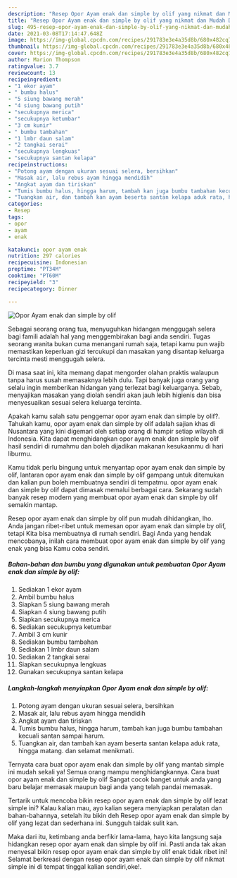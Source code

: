 ```yaml
---
description: "Resep Opor Ayam enak dan simple by olif yang nikmat dan Mudah Dibuat"
title: "Resep Opor Ayam enak dan simple by olif yang nikmat dan Mudah Dibuat"
slug: 495-resep-opor-ayam-enak-dan-simple-by-olif-yang-nikmat-dan-mudah-dibuat
date: 2021-03-08T17:14:47.648Z
image: https://img-global.cpcdn.com/recipes/291783e3e4a35d8b/680x482cq70/opor-ayam-enak-dan-simple-by-olif-foto-resep-utama.jpg
thumbnail: https://img-global.cpcdn.com/recipes/291783e3e4a35d8b/680x482cq70/opor-ayam-enak-dan-simple-by-olif-foto-resep-utama.jpg
cover: https://img-global.cpcdn.com/recipes/291783e3e4a35d8b/680x482cq70/opor-ayam-enak-dan-simple-by-olif-foto-resep-utama.jpg
author: Marion Thompson
ratingvalue: 3.7
reviewcount: 13
recipeingredient:
- "1 ekor ayam"
- " bumbu halus"
- "5 siung bawang merah"
- "4 siung bawang putih"
- "secukupnya merica"
- "secukupnya ketumbar"
- "3 cm kunir"
- " bumbu tambahan"
- "1 lmbr daun salam"
- "2 tangkai serai"
- "secukupnya lengkuas"
- "secukupnya santan kelapa"
recipeinstructions:
- "Potong ayam dengan ukuran sesuai selera, bersihkan"
- "Masak air, lalu rebus ayam hingga mendidih"
- "Angkat ayam dan tiriskan"
- "Tumis bumbu halus, hingga harum, tambah kan juga bumbu tambahan kecuali santan sampai harum."
- "Tuangkan air, dan tambah kan ayam beserta santan kelapa aduk rata, hingga matang. dan selamat menikmati."
categories:
- Resep
tags:
- opor
- ayam
- enak

katakunci: opor ayam enak 
nutrition: 297 calories
recipecuisine: Indonesian
preptime: "PT34M"
cooktime: "PT60M"
recipeyield: "3"
recipecategory: Dinner

---
```



![Opor Ayam enak dan simple by olif](https://img-global.cpcdn.com/recipes/291783e3e4a35d8b/680x482cq70/opor-ayam-enak-dan-simple-by-olif-foto-resep-utama.jpg)

Sebagai seorang orang tua, menyuguhkan hidangan menggugah selera bagi famili adalah hal yang menggembirakan bagi anda sendiri. Tugas seorang  wanita bukan cuma menangani rumah saja, tetapi kamu pun wajib memastikan keperluan gizi tercukupi dan masakan yang disantap keluarga tercinta mesti menggugah selera.

Di masa  saat ini, kita memang dapat mengorder olahan praktis walaupun tanpa harus susah memasaknya lebih dulu. Tapi banyak juga orang yang selalu ingin memberikan hidangan yang terlezat bagi keluarganya. Sebab, menyajikan masakan yang diolah sendiri akan jauh lebih higienis dan bisa menyesuaikan sesuai selera keluarga tercinta. 



Apakah kamu salah satu penggemar opor ayam enak dan simple by olif?. Tahukah kamu, opor ayam enak dan simple by olif adalah sajian khas di Nusantara yang kini digemari oleh setiap orang di hampir setiap wilayah di Indonesia. Kita dapat menghidangkan opor ayam enak dan simple by olif hasil sendiri di rumahmu dan boleh dijadikan makanan kesukaanmu di hari liburmu.

Kamu tidak perlu bingung untuk menyantap opor ayam enak dan simple by olif, lantaran opor ayam enak dan simple by olif gampang untuk ditemukan dan kalian pun boleh membuatnya sendiri di tempatmu. opor ayam enak dan simple by olif dapat dimasak memalui berbagai cara. Sekarang sudah banyak resep modern yang membuat opor ayam enak dan simple by olif semakin mantap.

Resep opor ayam enak dan simple by olif pun mudah dihidangkan, lho. Anda jangan ribet-ribet untuk memesan opor ayam enak dan simple by olif, tetapi Kita bisa membuatnya di rumah sendiri. Bagi Anda yang hendak mencobanya, inilah cara membuat opor ayam enak dan simple by olif yang enak yang bisa Kamu coba sendiri.

<!--inarticleads1-->

##### Bahan-bahan dan bumbu yang digunakan untuk pembuatan Opor Ayam enak dan simple by olif:

1. Sediakan 1 ekor ayam
1. Ambil  bumbu halus
1. Siapkan 5 siung bawang merah
1. Siapkan 4 siung bawang putih
1. Siapkan secukupnya merica
1. Sediakan secukupnya ketumbar
1. Ambil 3 cm kunir
1. Sediakan  bumbu tambahan
1. Sediakan 1 lmbr daun salam
1. Sediakan 2 tangkai serai
1. Siapkan secukupnya lengkuas
1. Gunakan secukupnya santan kelapa




<!--inarticleads2-->

##### Langkah-langkah menyiapkan Opor Ayam enak dan simple by olif:

1. Potong ayam dengan ukuran sesuai selera, bersihkan
1. Masak air, lalu rebus ayam hingga mendidih
1. Angkat ayam dan tiriskan
1. Tumis bumbu halus, hingga harum, tambah kan juga bumbu tambahan kecuali santan sampai harum.
1. Tuangkan air, dan tambah kan ayam beserta santan kelapa aduk rata, hingga matang. dan selamat menikmati.




Ternyata cara buat opor ayam enak dan simple by olif yang mantab simple ini mudah sekali ya! Semua orang mampu menghidangkannya. Cara buat opor ayam enak dan simple by olif Sangat cocok banget untuk anda yang baru belajar memasak maupun bagi anda yang telah pandai memasak.

Tertarik untuk mencoba bikin resep opor ayam enak dan simple by olif lezat simple ini? Kalau kalian mau, ayo kalian segera menyiapkan peralatan dan bahan-bahannya, setelah itu bikin deh Resep opor ayam enak dan simple by olif yang lezat dan sederhana ini. Sungguh taidak sulit kan. 

Maka dari itu, ketimbang anda berfikir lama-lama, hayo kita langsung saja hidangkan resep opor ayam enak dan simple by olif ini. Pasti anda tak akan menyesal bikin resep opor ayam enak dan simple by olif enak tidak ribet ini! Selamat berkreasi dengan resep opor ayam enak dan simple by olif nikmat simple ini di tempat tinggal kalian sendiri,oke!.

